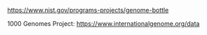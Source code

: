 https://www.nist.gov/programs-projects/genome-bottle


1000 Genomes Project:
https://www.internationalgenome.org/data
